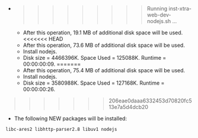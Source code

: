 * >>>>>>>>> Running inst-xtra-web-dev-nodejs.sh ...
  * After this operation, 19.1 MB of additional disk space will be used.
<<<<<<< HEAD
  * After this operation, 73.6 MB of additional disk space will be used.
  * Install nodejs.
  * Disk size = 4466396K. Space Used = 125088K. Runtime = 00:00:00:09.
=======
  * After this operation, 75.4 MB of additional disk space will be used.
  * Install nodejs.
  * Disk size = 3580988K. Space Used = 127168K. Runtime = 00:00:00:26.
>>>>>>> 206eae0daaa6332453d70820fc513e7a5d4dcb20
  * The following NEW packages will be installed:
  ```bash
libc-ares2 libhttp-parser2.8 libuv1 nodejs
  ```
